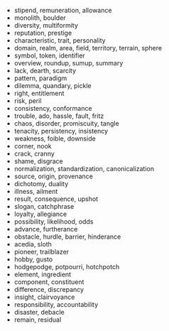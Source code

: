 
- stipend, remuneration, allowance
- monolith, boulder
- diversity, multiformity
- reputation, prestige
- characteristic, trait, personality
- domain, realm, area, field, territory, terrain, sphere
- symbol, token, identifier
- overview, roundup, sumup, summary
- lack, dearth, scarcity
- pattern, paradigm
- dilemma, quandary, pickle
- right, entitlement
- risk, peril
- consistency, conformance
- trouble, ado, hassle, fault, fritz
- chaos, disorder, promiscuity, tangle
- tenacity, persistency, insistency
- weakness, foible, downside
- corner, nook
- crack, cranny
- shame, disgrace
- normalization, standardization, canonicalization
- source, origin, provenance
- dichotomy, duality
- illness, ailment
- result, consequence, upshot
- slogan, catchphrase
- loyalty, allegiance
- possibility, likelihood, odds
- advance, furtherance
- obstacle, hurdle, barrier, hinderance
- acedia, sloth
- pioneer, trailblazer
- hobby, gusto
- hodgepodge, potpourri, hotchpotch
- element, ingredient
- component, constituent
- difference, discrepancy
- insight, clairvoyance
- responsibility, accountability
- disaster, debacle
- remain, residual

